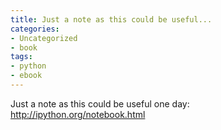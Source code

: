 ```yaml
---
title: Just a note as this could be useful...
categories:
- Uncategorized
- book
tags:
- python
- ebook
---
```

Just a note as this could be useful one day: http://ipython.org/notebook.html

